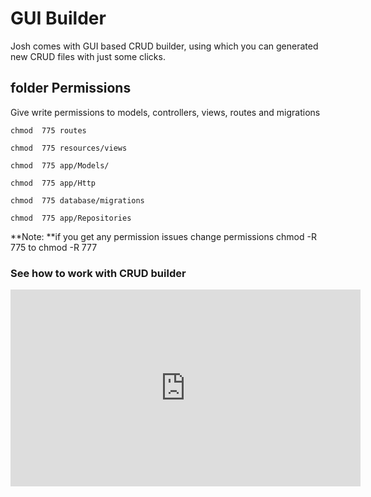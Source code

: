 # GUI Builder

Josh comes with GUI based CRUD builder, using which you can generated new CRUD files with just some clicks.

## folder Permissions

Give write permissions to models, controllers, views, routes and migrations

```\`php
chmod  775 routes

chmod  775 resources/views    

chmod  775 app/Models/    

chmod  775 app/Http    

chmod  775 database/migrations

chmod  775 app/Repositories
```

**Note: **if you get any permission issues change permissions chmod -R 775  to chmod -R 777

### See how to work with CRUD builder
<iframe width="560" height="315" src="https://www.youtube.com/embed/kJzurELXJwA" frameborder="0" allowfullscreen></iframe>



  


## 

## 



